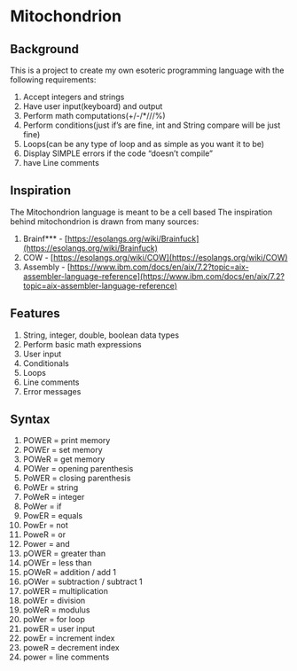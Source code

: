 # Mitochondrion

## Background

This is a project to create my own esoteric programming language with the following requirements:

1. Accept integers and strings
2. Have user input(keyboard) and output
3. Perform math computations(+/-/*///%)
4. Perform conditions(just if’s are fine, int and String compare will be just fine)
5. Loops(can be any type of loop and as simple as you want it to be)
6. Display SIMPLE errors if the code “doesn’t compile”
7. have Line comments

## Inspiration

The Mitochondrion language is meant to be a cell based 
The inspiration behind mitochondrion is drawn from many sources: 

1. Brainf*** - [https://esolangs.org/wiki/Brainfuck](https://esolangs.org/wiki/Brainfuck)
2. COW - [https://esolangs.org/wiki/COW](https://esolangs.org/wiki/COW)
3. Assembly - [https://www.ibm.com/docs/en/aix/7.2?topic=aix-assembler-language-reference](https://www.ibm.com/docs/en/aix/7.2?topic=aix-assembler-language-reference)

## Features

1. String, integer, double, boolean data types
2. Perform basic math expressions
3. User input
4. Conditionals
5. Loops
6. Line comments
7. Error messages

## Syntax

1. POWER = print memory
2. POWEr = set memory
3. POWeR = get memory
4. POWer = opening parenthesis
5. PoWER = closing parenthesis
6. PoWEr = string
7. PoWeR = integer
8. PoWer = if
9. PowER = equals
10. PowEr = not
11. PoweR = or
12. Power = and
13. pOWER = greater than
14. pOWEr = less than
15. pOWeR = addition / add 1
16. pOWer = subtraction / subtract 1
17. poWER = multiplication
18. poWEr = division
19. poWeR = modulus
20. poWer = for loop
21. powER = user input
22. powEr = increment index
23. poweR = decrement index
24. power = line comments